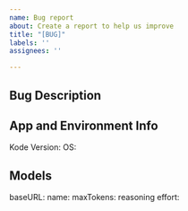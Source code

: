 ```yaml
---
name: Bug report
about: Create a report to help us improve
title: "[BUG]"
labels: ''
assignees: ''

---
```


## Bug Description


## App and Environment Info
Kode Version: <!-- kode --version -->
OS: <!-- macos/win -->

## Models <!-- get from /config or from ~/.koding.json -->
baseURL:
name:
maxTokens:
reasoning effort:
